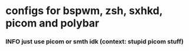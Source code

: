 # configs for bspwm, zsh, sxhkd, picom and polybar
### **INFO** just use picom or smth idk (context: stupid picom stuff)
